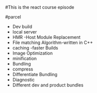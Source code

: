 #This is the react course episode 

#parcel
- Dev build
- local server
- HMR -Host Module Replacement
- File matching Algorithm-written in C++
- caching -faster Builds
- Image Optimization
- minification
- Bundling
- compress
- Differentiate Bundling
- Diagnostic
- Different dev and product bundles
